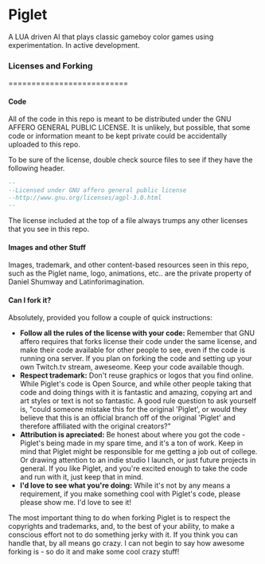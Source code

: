 # Piglet


A LUA driven AI that plays classic gameboy color games using experimentation.  In active development.



### Licenses and Forking
==========================


#### Code
All of the code in this repo is meant to be distributed under the GNU AFFERO GENERAL PUBLIC LICENSE.  It is unlikely, but possible, that some code or information meant to be kept private could be accidentally uploaded to this repo.  


To be sure of the license, double check source files to see if they have the following header.

```lua
--
--Licensed under GNU affero general public license
--http://www.gnu.org/licenses/agpl-3.0.html
--
```

The license included at the top of a file always trumps any other licenses that you see in this repo.

#### Images and other Stuff

Images, trademark, and other content-based resources seen in this repo, such as the Piglet name, logo, animations, etc.. are the private property of Daniel Shumway and Latinforimagination.

#### Can I fork it?

Absolutely, provided you follow a couple of quick instructions:

* **Follow all the rules of the license with your code:** Remember that GNU affero requires that forks license their code under the same license, and make their code available for other people to see, even if the code is running ona server.  If you plan on forking the code and setting up your own Twitch.tv stream, aweseome.  Keep your code available though.
* **Respect trademark:** Don't reuse graphics or logos that you find online.  While Piglet's code is Open Source, and while other people taking that code and doing things with it is fantastic and amazing, copying art and art styles or text is not so fantastic.  A good rule question to ask yourself is, "could someone mistake this for the original 'Piglet', or would they believe that this is an official branch off of the original 'Piglet' and therefore affiliated with the original creators?"
* **Attribution is apreciated:** Be honest about where you got the code - Piglet's being made in my spare time, and it's a ton of work. Keep in mind that Piglet might be responsible for me getting a job out of college.  Or drawing attention to an indie studio I launch, or just future projects in general.  If you like Piglet, and you're excited enough to take the code and run with it, just keep that in mind.
* **I'd love to see what you're doing:** While it's not by any means a requirement, if you make something cool with Piglet's code, please please show me.  I'd love to see it!

The most important thing to do when forking Piglet is to respect the copyrights and trademarks, and, to the best of your ability, to make a conscious effort not to do something jerky with it.  If you think you can handle that, by all means go crazy.  I can not begin to say how awesome forking is - so do it and make some cool crazy stuff!
